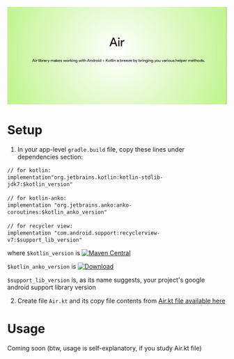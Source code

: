 ![alt text](https://github.com/mumayank/Air/blob/master/logo.png "Air")

# Setup
1. In your app-level `gradle.build` file, copy these lines under dependencies section:
```
// for kotlin:
implementation"org.jetbrains.kotlin:kotlin-stdlib-jdk7:$kotlin_version"

// for kotlin-anko:
implementation "org.jetbrains.anko:anko-coroutines:$kotlin_anko_version"

// for recycler view:
implementation "com.android.support:recyclerview-v7:$support_lib_version"
```
where
`$kotlin_version` is [![Maven Central](https://img.shields.io/maven-central/v/org.jetbrains.kotlin/kotlin-maven-plugin.svg)](http://search.maven.org/#search%7Cga%7C1%7Cg%3A%22org.jetbrains.kotlin%22)

`$kotlin_anko_version` is [![Download](https://api.bintray.com/packages/jetbrains/anko/anko/images/download.svg) ](https://bintray.com/jetbrains/anko/anko/_latestVersion)

`$support_lib_version` is, as its name suggests, your project's google android support library version


2. Create file `Air.kt` and its copy file contents from [Air.kt file available here](https://github.com/mumayank/Air/blob/master/Air.kt)

# Usage
Coming soon (btw, usage is self-explanatory, if you study Air.kt file)
